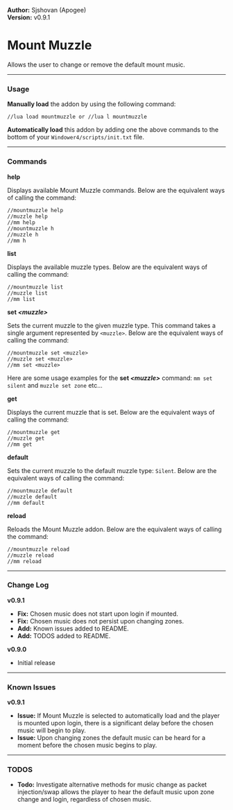 **Author:** Sjshovan (Apogee)  
**Version:** v0.9.1

# Mount Muzzle

Allows the user to change or remove the default mount music.  

___
### Usage

**Manually load** the addon by using the following command:
    
    //lua load mountmuzzle or //lua l mountmuzzle
    
**Automatically load** this addon by adding one the above commands to the bottom of your `Windower4/scripts/init.txt` file.
___    
### Commands

**help**

Displays available Mount Muzzle commands. Below are the equivalent ways of calling the command:

    //mountmuzzle help
    //muzzle help
    //mm help
    //mountmuzzle h
    //muzzle h
    //mm h

**list** 

Displays the available muzzle types. Below are the equivalent ways of calling the command:

    //mountmuzzle list
    //muzzle list
    //mm list
   
**set _\<muzzle>_**

Sets the current muzzle to the given muzzle type. This command takes a single argument represented by `<muzzle>`. Below are the equivalent ways of calling the command:

    //mountmuzzle set <muzzle>
    //muzzle set <muzzle>
    //mm set <muzzle>
    
Here are some usage examples for the **set _\<muzzle>_** command: `mm set silent` and `muzzle set zone` etc...

**get**

Displays the current muzzle that is set. Below are the equivalent ways of calling the command:
	
    //mountmuzzle get
    //muzzle get
    //mm get
    
**default**

Sets the current muzzle to the default muzzle type: `Silent`. Below are the equivalent ways of calling the command:

	//mountmuzzle default
    //muzzle default
    //mm default

**reload**

Reloads the Mount Muzzle addon. Below are the equivalent ways of calling the command:
	
    //mountmuzzle reload
    //muzzle reload
    //mm reload

___
### Change Log

**v0.9.1**
- **Fix:** Chosen music does not start upon login if mounted. 
- **Fix:** Chosen music does not persist upon changing zones.
- **Add:** Known issues added to README.
- **Add:** TODOS added to README.

**v0.9.0**
- Initial release

___
### Known Issues

**v0.9.1**
- **Issue:** If Mount Muzzle is selected to automatically load and the player is mounted upon login, there is a significant delay before the chosen music will begin to play.
- **Issue:** Upon changing zones the default music can be heard for a moment before the chosen music begins to play. 

___    
### TODOS

- **Todo:** Investigate alternative methods for music change as packet injection/swap allows the player to hear the default music upon zone change and login, regardless of chosen music. 